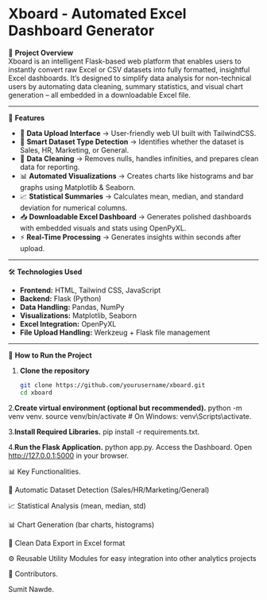 # Xboard - Automated Excel Dashboard Generator

📌 **Project Overview**  
Xboard is an intelligent Flask-based web platform that enables users to instantly convert raw Excel or CSV datasets into fully formatted, insightful Excel dashboards. It’s designed to simplify data analysis for non-technical users by automating data cleaning, summary statistics, and visual chart generation – all embedded in a downloadable Excel file.

---

🎯 **Features**

- 📂 **Data Upload Interface** → User-friendly web UI built with TailwindCSS.
- 🧠 **Smart Dataset Type Detection** → Identifies whether the dataset is Sales, HR, Marketing, or General.
- 🧹 **Data Cleaning** → Removes nulls, handles infinities, and prepares clean data for reporting.
- 📊 **Automated Visualizations** → Creates charts like histograms and bar graphs using Matplotlib & Seaborn.
- 📈 **Statistical Summaries** → Calculates mean, median, and standard deviation for numerical columns.
- 📥 **Downloadable Excel Dashboard** → Generates polished dashboards with embedded visuals and stats using OpenPyXL.
- ⚡ **Real-Time Processing** → Generates insights within seconds after upload.

---

🛠️ **Technologies Used**

- **Frontend:** HTML, Tailwind CSS, JavaScript  
- **Backend:** Flask (Python)  
- **Data Handling:** Pandas, NumPy  
- **Visualizations:** Matplotlib, Seaborn  
- **Excel Integration:** OpenPyXL  
- **File Upload Handling:** Werkzeug + Flask file management

---

🚀 **How to Run the Project**

1. **Clone the repository**
   ```bash
   git clone https://github.com/yourusername/xboard.git
   cd xboard
2.**Create virtual environment (optional but recommended).**
python -m venv venv.
source venv/bin/activate  # On Windows: venv\Scripts\activate.

3.**Install Required Libraries.**
pip install -r requirements.txt.

4.**Run the Flask Application.**
python app.py.
Access the Dashboard.
Open http://127.0.0.1:5000 in your browser.

📊 Key Functionalities.

🧠 Automatic Dataset Detection (Sales/HR/Marketing/General)

📈 Statistical Analysis (mean, median, std)

📊 Chart Generation (bar charts, histograms)

📁 Clean Data Export in Excel format

⚙️ Reusable Utility Modules for easy integration into other analytics projects

👤 Contributors.

Sumit Nawde. 
